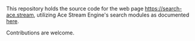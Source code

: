 

This repository holds the source code for the web page https://search-ace.stream, utilizing Ace Stream Engine's search modules as documented [here](https://wiki.acestream.media/Search_API). 

Contributions are welcome.
